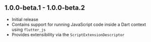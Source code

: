 ## 1.0.0-beta.1 - 1.0.0-beta.2

- Initial release
- Contains support for running JavaScript code inside a Dart context using
  `flutter_js`
- Provides extensibility via the `ScriptExtensionDescriptor`
